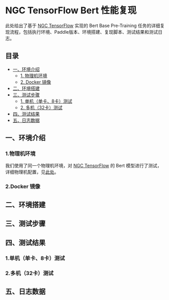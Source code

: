 # NGC TensorFlow Bert 性能复现

此处给出了基于 [NGC TensorFlow](https://github.com/NVIDIA/DeepLearningExamples/tree/master/TensorFlow/LanguageModeling/BERT) 实现的 Bert Base Pre-Training 任务的详细复现流程，包括执行环境、Paddle版本、环境搭建、复现脚本、测试结果和测试日志。


## 目录
- [一、环境介绍](#一、环境介绍)
    * [1. 物理机环境](#1.物理机环境)
    * [2. Docker 镜像](#2.Docker-镜像)
- [二、环境搭建](#二、环境搭建)
- [三、测试步骤](#三、测试步骤)
    * [1. 单机（单卡、8卡）测试](#1.单机（单卡、8卡）测试)
    * [2. 多机（32卡）测试](#2.多机（32卡）测试)
- [四、测试结果](#四、测试结果)
- [五、日志数据](#五、日志数据)


## 一、环境介绍

### 1.物理机环境

我们使用了同一个物理机环境，对 [NGC TensorFlow](https://github.com/NVIDIA/DeepLearningExamples/tree/master/TensorFlow/LanguageModeling/BERT) 的 Bert 模型进行了测试，详细物理机配置，见[此处](../../README.md#1.物理机环境)。

### 2.Docker 镜像


## 二、环境搭建

## 三、测试步骤

## 四、测试结果

### 1.单机（单卡、8卡）测试


### 2.多机（32卡）测试

## 五、日志数据
